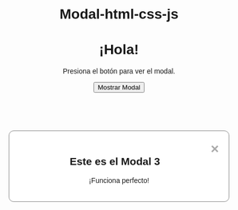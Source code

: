 # Modal-html-css-js
<!DOCTYPE html>
<html lang="es">
<head>
  <meta charset="UTF-8">
  <title>Modal 3</title>
  <style>
    body {
      font-family: Arial, sans-serif;
      text-align: center;
      padding-top: 100px;
    }

    /* Estilos del fondo del modal */
    #miModal {
      display: none;
      position: fixed;
      z-index: 1;
      left: 0;
      top: 0;
      width: 100%;
      height: 100%;
      overflow: auto;
      background-color: rgba(0, 0, 0, 0.5);
    }

    /* Contenido del modal */
    .contenido-modal {
      background-color: #fff;
      margin: 15% auto;
      padding: 20px;
      border: 1px solid #888;
      width: 80%;
      max-width: 400px;
      border-radius: 10px;
    }

    /* Botón cerrar */
    .cerrar {
      color: #aaa;
      float: right;
      font-size: 28px;
      font-weight: bold;
      cursor: pointer;
    }

    .cerrar:hover {
      color: black;
    }
  </style>
</head>
<body>

  <h1>¡Hola!</h1>
  <p>Presiona el botón para ver el modal.</p>

  <button onclick="mostrarModal()">Mostrar Modal</button>

  <!-- Estructura del modal -->
  <div id="miModal">
    <div class="contenido-modal">
      <span class="cerrar" onclick="cerrarModal()">&times;</span>
      <h2>Este es el Modal 3</h2>
      <p>¡Funciona perfecto!</p>
    </div>
  </div>

  <script>
    function mostrarModal() {
      document.getElementById("miModal").style.display = "block";
    }

    function cerrarModal() {
      document.getElementById("miModal").style.display = "none";
    }

    // Cerrar si el usuario hace clic fuera del modal
    window.onclick = function(event) {
      const modal = document.getElementById("miModal");
      if (event.target == modal) {
        modal.style.display = "none";
      }
    }
  </script>

</body>
</html>
